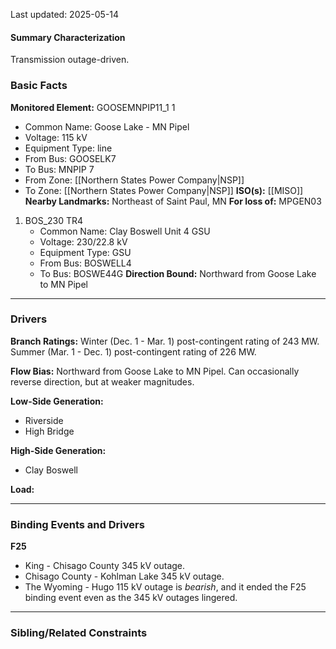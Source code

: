 Last updated: 2025-05-14
#### Summary Characterization
Transmission outage-driven.
### Basic Facts
**Monitored Element:** GOOSEMNPIP11_1 1
- Common Name: Goose Lake - MN Pipel
- Voltage: 115 kV
- Equipment Type: line
- From Bus: GOOSELK7
- To Bus: MNPIP 7
- From Zone: [[Northern States Power Company|NSP]]
- To Zone: [[Northern States Power Company|NSP]]
**ISO(s):** [[MISO]]
**Nearby Landmarks:** Northeast of Saint Paul, MN
**For loss of:** MPGEN03
1. BOS_230 TR4
    - Common Name: Clay Boswell Unit 4 GSU
    - Voltage: 230/22.8 kV
	- Equipment Type: GSU
    - From Bus: BOSWELL4
    - To Bus: BOSWE44G
**Direction Bound:** Northward from Goose Lake to MN Pipel

---
### Drivers
**Branch Ratings:**
Winter (Dec. 1 - Mar. 1) post-contingent rating of 243 MW.
Summer (Mar. 1 - Dec. 1) post-contingent rating of 226 MW.

**Flow Bias:**
Northward from Goose Lake to MN Pipel. Can occasionally reverse direction, but at weaker magnitudes.

**Low-Side Generation:**
- Riverside
- High Bridge

**High-Side Generation:**
- Clay Boswell

**Load:**

---
### Binding Events and Drivers
**F25**
- King - Chisago County 345 kV outage.
- Chisago County - Kohlman Lake 345 kV outage.
- The Wyoming - Hugo 115 kV outage is *bearish*, and it ended the F25 binding event even as the 345 kV outages lingered.

---
### Sibling/Related Constraints
